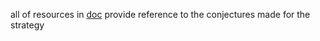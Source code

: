 all of resources in [doc][1] provide reference to the conjectures made for the strategy

[1]: ../../doc/
